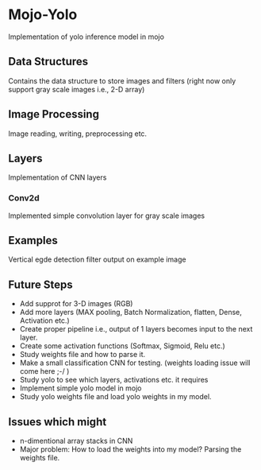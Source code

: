 # Mojo-Yolo
Implementation of yolo inference model in mojo
## Data Structures
Contains the data structure to store images and filters (right now only support gray scale images i.e., 2-D array)
## Image Processing
Image reading, writing, preprocessing etc.
## Layers
Implementation of CNN layers
### Conv2d
Implemented simple convolution layer for gray scale images
## Examples
Vertical egde detection filter output on example image
## Future Steps
* Add supprot for 3-D images (RGB)
* Add more layers (MAX pooling, Batch Normalization, flatten, Dense, Activation etc.)
* Create proper pipeline i.e., output of 1 layers becomes input to the next layer.
* Create some activation functions (Softmax, Sigmoid, Relu etc.)
* Study weights file and how to parse it.
* Make a small classification CNN for testing. (weights loading issue will come here ;-/ )
* Study yolo to see which layers, activations etc. it requires
* Implement simple yolo model in mojo
* Study yolo weights file and load yolo weights in my model.
## Issues which might
* n-dimentional array stacks in CNN
* Major problem: How to load the weights into my model? Parsing the weights file.
